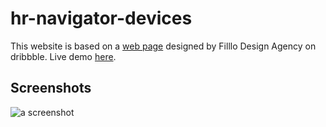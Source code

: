 # hr-navigator-devices
This website is based on a [web page](https://dribbble.com/shots/22767476-HR-Navigator-Devices) designed by Filllo Design Agency on dribbble. Live demo [here](https://main--melodious-pegasus-57bfad.netlify.app/).

## Screenshots
![a screenshot](https://github.com/Rox-Liu/trip-agency/blob/75bf6538f945837c0bafd981ea72ce23a9e604c6/images/Screenshot.png)
